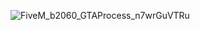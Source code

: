 ![FiveM_b2060_GTAProcess_n7wrGuVTRu](https://user-images.githubusercontent.com/96997800/147894864-1e36f9b7-caaf-4a0e-8943-9a9da43c5a10.png)
